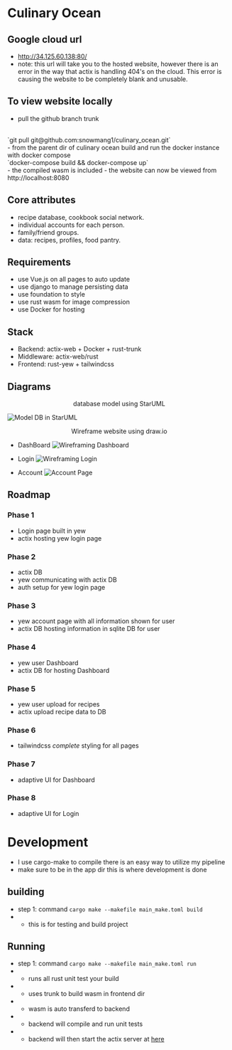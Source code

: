 # Culinary Ocean

## Google cloud url
- http://34.125.60.138:80/
- note: this url will take you to the hosted website, however
there is an error in the way that actix is handling 404's on
the cloud. This error is causing the website to be completely blank and unusable.

## To view website locally
- pull the github branch trunk
<br>
`git pull git@github.com:snowmang1/culinary_ocean.git`
<br>
- from the parent dir of culinary ocean build and run the docker instance with docker compose
<br>
`docker-compose build && docker-compose up`
<br>
- the compiled wasm is included
- the website can now be viewed from http://localhost:8080

## Core attributes
- recipe database, cookbook social network.
- individual accounts for each person.
- family/friend groups.
- data: recipes, profiles, food pantry.

## Requirements
- use Vue.js on all pages to auto update
- use django to manage persisting data
- use foundation to style
- use rust wasm for image compression
- use Docker for hosting

## Stack
- Backend: actix-web + Docker + rust-trunk
- Middleware: actix-web/rust
- Frontend: rust-yew + tailwindcss

## Diagrams
<p style="text-align: center;">database model using StarUML</p>

![Model DB in StarUML](doc/models/naive_db.png)
<p style="text-align: center;">Wireframe website using draw.io</p>

- DashBoard
![Wireframing Dashboard](doc/models/Dashboard.png)

- Login
![Wireframing Login](doc/models/Login.png)

- Account
![Account Page](doc/models/Account_page.png)

## Roadmap
### Phase 1
- Login page built in yew
- actix hosting yew login page
### Phase 2
- actix DB
- yew communicating with actix DB
- auth setup for yew login page
### Phase 3
- yew account page with all information shown for user
- actix DB hosting information in sqlite DB for user
### Phase 4
- yew user Dashboard
- actix DB for hosting Dashboard
### Phase 5
- yew user upload for recipes
- actix upload recipe data to DB
### Phase 6
- tailwindcss *complete* styling for all pages
### Phase 7
- adaptive UI for Dashboard
### Phase 8
- adaptive UI for Login

# Development
- I use cargo-make to compile there is an easy way to utilize my pipeline
- make sure to be in the app dir this is where development is done
## building
- step 1: command ``` cargo make --makefile main_make.toml build ```
- - this is for testing and build project

## Running
- step 1: command ``` cargo make --makefile main_make.toml run ```
- - runs all rust unit test your build
- - uses trunk to build wasm in frontend dir
- - wasm is auto transferd to backend
- - backend will compile and run unit tests
- - backend will then start the actix server at [here](localhost:8080)
